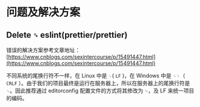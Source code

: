# 问题及解决方案

## Delete `␍` eslint(prettier/prettier)

错误的解决方案参考文章地址： [https://www.cnblogs.com/sexintercourse/p/15491447.html](https://www.cnblogs.com/sexintercourse/p/15491447.html)

不同系统的尾换行符不一样，在 Linux 中是 `␊`( `LF` )，在 Windows 中是 `␊␊`（ `CRLF` ）。由于我们的项目最终是运行在服务器上，所以在服务器上的尾换行符是 `␊`。因此推荐通过 editorconfig 配置文件的方式将其修改为 `␍`，及 LF 来统一项目的编码。
